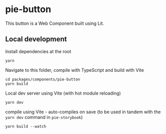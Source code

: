# pie-button

This button is a Web Component built using Lit.

## Local development

Install dependencies at the root
```
yarn
```

Navigate to this folder, compile with TypeScript and build with Vite
```
cd packages/components/pie-button
yarn build
```

Local dev server using Vite (with hot module reloading)
```
yarn dev
```

compile using Vite - auto-compiles on save (to be used in tandem with the `yarn dev` command in `pie-storybook`)
```
yarn build --watch
```
